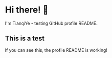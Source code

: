 # Hi there! 👋

I'm TianqiYe - testing GitHub profile README.

## This is a test

If you can see this, the profile README is working!
